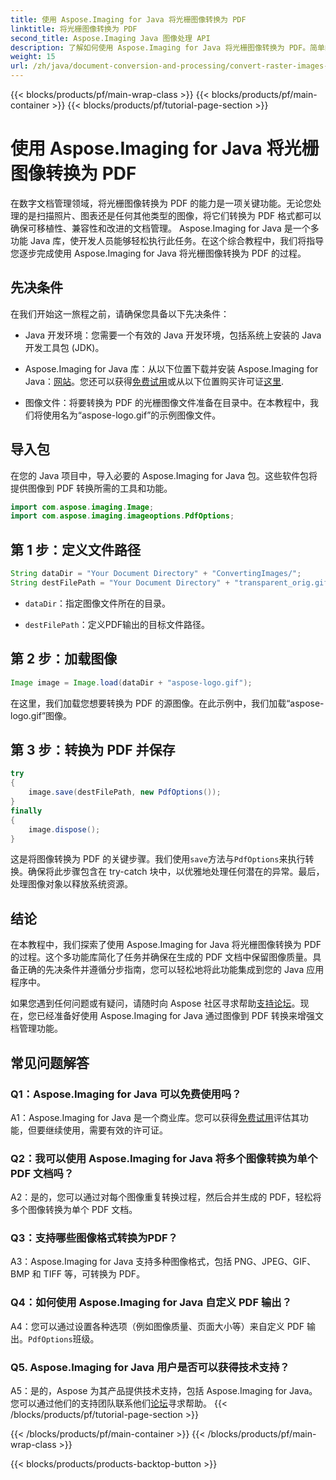 ```yaml
---
title: 使用 Aspose.Imaging for Java 将光栅图像转换为 PDF
linktitle: 将光栅图像转换为 PDF
second_title: Aspose.Imaging Java 图像处理 API
description: 了解如何使用 Aspose.Imaging for Java 将光栅图像转换为 PDF。简单的步骤即可获得高质量的结果。
weight: 15
url: /zh/java/document-conversion-and-processing/convert-raster-images-to-pdf/
---
```


{{< blocks/products/pf/main-wrap-class >}}
{{< blocks/products/pf/main-container >}}
{{< blocks/products/pf/tutorial-page-section >}}

# 使用 Aspose.Imaging for Java 将光栅图像转换为 PDF

在数字文档管理领域，将光栅图像转换为 PDF 的能力是一项关键功能。无论您处理的是扫描照片、图表还是任何其他类型的图像，将它们转换为 PDF 格式都可以确保可移植性、兼容性和改进的文档管理。 Aspose.Imaging for Java 是一个多功能 Java 库，使开发人员能够轻松执行此任务。在这个综合教程中，我们将指导您逐步完成使用 Aspose.Imaging for Java 将光栅图像转换为 PDF 的过程。

## 先决条件

在我们开始这一旅程之前，请确保您具备以下先决条件：

- Java 开发环境：您需要一个有效的 Java 开发环境，包括系统上安装的 Java 开发工具包 (JDK)。

-  Aspose.Imaging for Java 库：从以下位置下载并安装 Aspose.Imaging for Java：[网站](https://releases.aspose.com/imaging/java/)。您还可以获得[免费试用](https://releases.aspose.com/)或从以下位置购买许可证[这里](https://purchase.aspose.com/buy).

- 图像文件：将要转换为 PDF 的光栅图像文件准备在目录中。在本教程中，我们将使用名为“aspose-logo.gif”的示例图像文件。

## 导入包

在您的 Java 项目中，导入必要的 Aspose.Imaging for Java 包。这些软件包将提供图像到 PDF 转换所需的工具和功能。

```java
import com.aspose.imaging.Image;
import com.aspose.imaging.imageoptions.PdfOptions;
```

## 第 1 步：定义文件路径

```java
String dataDir = "Your Document Directory" + "ConvertingImages/";
String destFilePath = "Your Document Directory" + "transparent_orig.gif.pdf";
```

- `dataDir`：指定图像文件所在的目录。

- `destFilePath`：定义PDF输出的目标文件路径。

## 第 2 步：加载图像

```java
Image image = Image.load(dataDir + "aspose-logo.gif");
```

在这里，我们加载您想要转换为 PDF 的源图像。在此示例中，我们加载“aspose-logo.gif”图像。

## 第 3 步：转换为 PDF 并保存

```java
try
{
    image.save(destFilePath, new PdfOptions());
}
finally
{
    image.dispose();
}
```

这是将图像转换为 PDF 的关键步骤。我们使用`save`方法与`PdfOptions`来执行转换。确保将此步骤包含在 try-catch 块中，以优雅地处理任何潜在的异常。最后，处理图像对象以释放系统资源。

## 结论

在本教程中，我们探索了使用 Aspose.Imaging for Java 将光栅图像转换为 PDF 的过程。这个多功能库简化了任务并确保在生成的 PDF 文档中保留图像质量。具备正确的先决条件并遵循分步指南，您可以轻松地将此功能集成到您的 Java 应用程序中。

如果您遇到任何问题或有疑问，请随时向 Aspose 社区寻求帮助[支持论坛](https://forum.aspose.com/)。现在，您已经准备好使用 Aspose.Imaging for Java 通过图像到 PDF 转换来增强文档管理功能。

## 常见问题解答

### Q1：Aspose.Imaging for Java 可以免费使用吗？

 A1：Aspose.Imaging for Java 是一个商业库。您可以获得[免费试用](https://releases.aspose.com/)评估其功能，但要继续使用，需要有效的许可证。

### Q2：我可以使用 Aspose.Imaging for Java 将多个图像转换为单个 PDF 文档吗？

A2：是的，您可以通过对每个图像重复转换过程，然后合并生成的 PDF，轻松将多个图像转换为单个 PDF 文档。

### Q3：支持哪些图像格式转换为PDF？

A3：Aspose.Imaging for Java 支持多种图像格式，包括 PNG、JPEG、GIF、BMP 和 TIFF 等，可转换为 PDF。

### Q4：如何使用 Aspose.Imaging for Java 自定义 PDF 输出？

 A4：您可以通过设置各种选项（例如图像质量、页面大小等）来自定义 PDF 输出。`PdfOptions`班级。

### Q5. Aspose.Imaging for Java 用户是否可以获得技术支持？

 A5：是的，Aspose 为其产品提供技术支持，包括 Aspose.Imaging for Java。您可以通过他们的支持团队联系他们[论坛](https://forum.aspose.com/)寻求帮助。
{{< /blocks/products/pf/tutorial-page-section >}}

{{< /blocks/products/pf/main-container >}}
{{< /blocks/products/pf/main-wrap-class >}}

{{< blocks/products/products-backtop-button >}}
